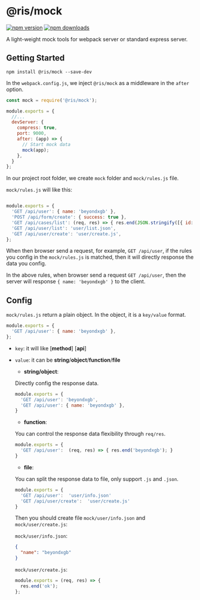 # @ris/mock

[![npm version](https://img.shields.io/npm/v/@ris/mock.svg?colorB=007ec6&style=flat-square)](https://www.npmjs.com/package/@ris/mock)
[![npm downloads](https://img.shields.io/npm/dm/@ris/mock.svg?style=flat-square)](https://www.npmjs.com/package/@ris/mock)

A light-weight mock tools for webpack server or standard express server.

## Getting Started

```
npm install @ris/mock --save-dev
```

In the `webpack.config.js`, we inject `@ris/mock` as a middleware in the `after` option.

```js
const mock = require('@ris/mock');

module.exports = {
  //...
  devServer: {
    compress: true,
    port: 9000,
    after: (app) => {
      // Start mock data
      mock(app);
    },
  }
};
```

In our project root folder, we create `mock` folder and `mock/rules.js` file.

`mock/rules.js` will like this:

```js

module.exports = {
  'GET /api/user': { name: 'beyondxgb' },
  'POST /api/form/create': { success: true },
  'GET /api/cases/list': (req, res) => { res.end(JSON.stringify([{ id: 1, name: 'demo' }])); },
  'GET /api/user/list': 'user/list.json',
  'GET /api/user/create': 'user/create.js',
};
```

When then browser send a request, for example, `GET /api/user`, if the rules you config in the `mock/rules.js` is matched, then it will directly response the data you config.

In the above rules, when browser send a request `GET /api/user`, then the server will response `{ name: 'beyondxgb' }` to the client.

## Config

`mock/rules.js` return a plain object. In the object, it is a `key/value` format.

```js
module.exports = {
  'GET /api/user': { name: 'beyondxgb' },
};
```

* `key`: it will like [**method**] [**api**]
* `value`: it can be **string**/**object**/**function**/**file**
  * **string/object**: 

  Directly config the response data.
  ```js
  module.exports = {
    'GET /api/user': 'beyondxgb',
    'GET /api/user': { name: 'beyondxgb' },
  }
  ```
  * **function**:

  You can control the response data flexibility through `req/res`.
  ```js
  module.exports = {
    'GET /api/user':  (req, res) => { res.end('beyondxgb'); }
  }
  ```

  * **file**:

  You can split the response data to file, only support `.js` and `.json`.
  
  ```js
  module.exports = {
    'GET /api/user':  'user/info.json'
    'GET /api/user/create':  'user/create.js'
  }
  ```

  Then you should create file `mock/user/info.json` and `mock/user/create.js`:

  `mock/user/info.json`:
  ```json
  {
    "name": "beyondxgb"
  }
  ```

  `mock/user/create.js`:
  ```js
  module.exports = (req, res) => {
    res.end('ok');
  };
  ```









